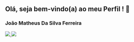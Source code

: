 ## Olá, seja bem-vindo(a) ao meu Perfil ! 👋
### João Matheus Da Silva Ferreira

<a href="https://github.com/joao3872">
<img src="https://github-readme-stats.vercel.app/api?username=joao3872&theme=chartreuse-dark&show_icons=true" />
<img src="https://github-readme-stats.vercel.app/api/top-langs/?username=joao3872&layout=compact&langs_count=8&theme=chartreuse-dark" />
</a>
